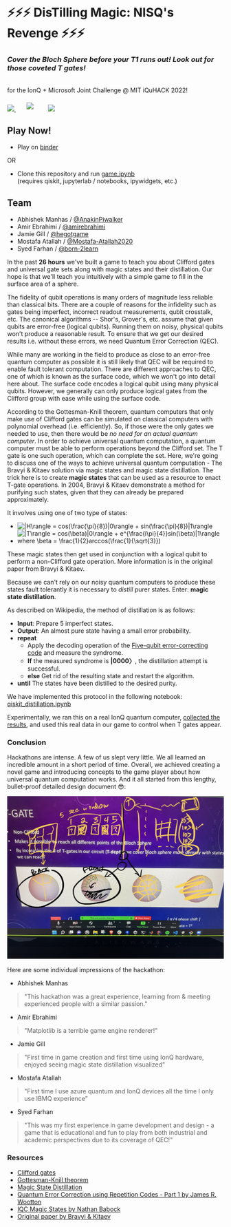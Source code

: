 # ⚡⚡⚡ DisTilling Magic: NISQ's Revenge ⚡⚡⚡
### _Cover the Bloch Sphere before your T1 runs out! Look out for those coveted T gates!_

<br>
for the IonQ + Microsoft Joint Challenge @ MIT iQuHACK 2022!

<p align="left">
  <a href="https://azure.microsoft.com/en-us/solutions/quantum-computing/" target="_blank"><img src="https://user-images.githubusercontent.com/10100490/151488491-609828a4-cd1f-4076-b5b2-a8d9fc2d0fa4.png" width="30%"/> </a>
  <a href="https://ionq.com/" target="_blank"><img src="https://user-images.githubusercontent.com/10100490/151488159-da95eb05-9277-4abe-b1ba-b49871d563ed.svg" width="20%" style="padding: 1%;padding-left: 5%"/></a>
  <a href="https://iquhack.mit.edu/" target="_blank"><img src="https://user-images.githubusercontent.com/10100490/151647370-d161d5b5-119c-4db9-898e-cfb1745a8310.png" width="8%" style="padding-left: 5%"/> </a>
  
</p>

## Play Now!
* Play on [binder](https://mybinder.org/v2/gh/amirebrahimi/2022_microsoft_ionq_challenge/main?filepath=game.ipynb)

OR

* Clone this repository and run [game.ipynb](game.ipynb)  
(requires qiskit, jupyterlab / notebooks, ipywidgets, etc.)

## Team
* Abhishek Manhas / [@AnakinPiwalker](https://github.com/AnakinPiwalker)
* Amir Ebrahimi / [@amirebrahimi](https://github.com/amirebrahimi)
* Jamie Gill / [@hegotgame](https://github.com/hegotgame)
* Mostafa Atallah / [@Mostafa-Atallah2020](https://github.com/Mostafa-Atallah2020)
* Syed Farhan / [@born-2learn](https://github.com/born-2learn)

In the past **26 hours** we've built a game to teach you about Clifford gates and universal gate sets along with magic states and their distillation. Our hope is that we'll teach you intuitively with a simple game to fill in the surface area of a sphere.

The fidelity of qubit operations is many orders of magnitude less reliable than classical bits. There are a couple of reasons for the infidelity such as gates being imperfect, incorrect readout measurements, qubit crosstalk, etc. The canonical algorithms -- Shor's, Grover's, etc. assume that given qubits are error-free (logical qubits). Running them on noisy, physical qubits won't produce a reasonable result. To ensure that we get our desired results i.e. without these errors, we need Quantum Error Correction (QEC).

While many are working in the field to produce as close to an error-free quantum computer as possible it is still likely that QEC will be required to enable fault tolerant computation. There are different approaches to QEC, one of which is known as the surface code, which we won't go into detail here about. The surface code encodes a logical qubit using many physical qubits. However, we generally can only produce logical gates from the Clifford group with ease while using the surface code. 

According to the Gottesman-Knill theorem, quantum computers that only make use of Clifford gates can be simulated on classical computers with polynomial overhead (i.e. efficiently). So, if those were the only gates we needed to use, then there would be _no need for an actual quantum computer_. In order to achieve universal quantum computation, a quantum computer must be able to perform operations beyond the Clifford set. The T gate is one such operation, which can complete the set. Here, we're going to discuss one of the ways to achieve universal quantum computation - The Bravyi & Kitaev solution via magic states and magic state distillation. The trick here is to create **magic states** that can be used as a resource to enact T-gate operations. In 2004, Bravyi & Kitaev demonstrate a method for purifying such states, given that they can already be prepared approximately. 

It involves using one of two type of states:  
* ![$|H\rangle = cos(\frac{\pi}{8})|0\rangle + sin(\frac{\pi}{8})|1\rangle$](https://latex.codecogs.com/svg.image?%5Cinline%20%7CH%5Crangle%20=%20cos(%5Cfrac%7B%5Cpi%7D%7B8%7D)%7C0%5Crangle%20&plus;%20sin(%5Cfrac%7B%5Cpi%7D%7B8%7D)%7C1%5Crangle)  
* ![$|T\rangle = cos(\beta)|0\rangle + e^{\frac{i\pi}{4}}sin(\beta)|1\rangle$ where $\beta = \frac{1}{2}arccos(\frac{1}{\sqrt{3}})$](https://latex.codecogs.com/svg.image?%5Cinline%20%7CT%5Crangle%20=%20cos(%5Cbeta)%7C0%5Crangle%20&plus;%20e%5E%7B%5Cfrac%7Bi%5Cpi%7D%7B4%7D%7Dsin(%5Cbeta)%7C1%5Crangle$%20where%20$%5Cbeta%20=%20%5Cfrac%7B1%7D%7B2%7Darccos(%5Cfrac%7B1%7D%7B%5Csqrt%7B3%7D%7D))  

These magic states then get used in conjunction with a logical qubit to perform a non-Clifford gate operation. More information is in the original paper from Bravyi & Kitaev.

Because we can't rely on our noisy quantum computers to produce these states fault tolerantly it is necessary to _distill_ purer states. Enter: **magic state distillation**. 

As described on Wikipedia, the method of distillation is as follows:
* **Input**: Prepare 5 imperfect states.
* **Output**: An almost pure state having a small error probability.
* **repeat**
    * Apply the decoding operation of the [Five-qubit error-correcting code](https://en.wikipedia.org/wiki/Five-qubit_error_correcting_code) and measure the syndrome.
    * **If** the measured syndrome is **|0000〉**, the distillation attempt is successful.
    * **else** Get rid of the resulting state and restart the algorithm.
* **until** The states have been distilled to the desired purity.

We have implemented this protocol in the following notebook: [qiskit_distillation.ipynb](qiskit_distillation.ipynb)

Experimentally, we ran this on a real IonQ quantum computer, [collected the results](ionq_qpu_real_data.ipynb), and used this real data in our game to control when T gates appear.

### Conclusion

Hackathons are intense. A few of us slept very little. We all learned an incredible amount in a short period of time. Overall, we achieved creating a novel game and introducing concepts to the game player about how universal quantum computation works. And it all started from this lengthy, bullet-proof detailed design document 😎:

![design document](designdoc.jpg)

Here are some individual impressions of the hackathon:
* Abhishek Manhas
> "This hackathon was a great experience, learning from & meeting experienced people with a similar passion."
* Amir Ebrahimi
> "Matplotlib is a terrible game engine renderer!"
* Jamie Gill
> "First time in game creation and first time using IonQ hardware, enjoyed seeing magic state distillation visualized"
* Mostafa Atallah
> "First time I use azure quantum and IonQ devices all the time I only use IBMQ experience"
* Syed Farhan
> "This was my first experience in game development and design - a game that is educational and fun to play from both industrial and academic perspectives due to its coverage of QEC!"
    
### Resources
* [Clifford gates](https://en.wikipedia.org/wiki/Clifford_gates)
* [Gottesman-Knill theorem](https://en.wikipedia.org/wiki/Gottesman%E2%80%93Knill_theorem)
* [Magic State Distillation](https://en.wikipedia.org/wiki/Magic_state_distillation)
* [Quantum Error Correction using Repetition Codes - Part 1 by James R. Wootton](https://qiskit.org/learn/intro-qc-qh)
* [IQC Magic States by Nathan Babock](https://www.iqst.ca/events/csqic05/talks/nathan%20b.pdf)
* [Original paper by Bravyi & Kitaev](https://arxiv.org/pdf/quant-ph/0403025.pdf)